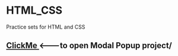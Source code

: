 # HTML_CSS
 Practice sets for HTML and CSS
<h2><a href=""https://vigilant-archimedes-d9f1a0.netlify.app/>ClickMe </a><---to open Modal Popup project/<h/2>
